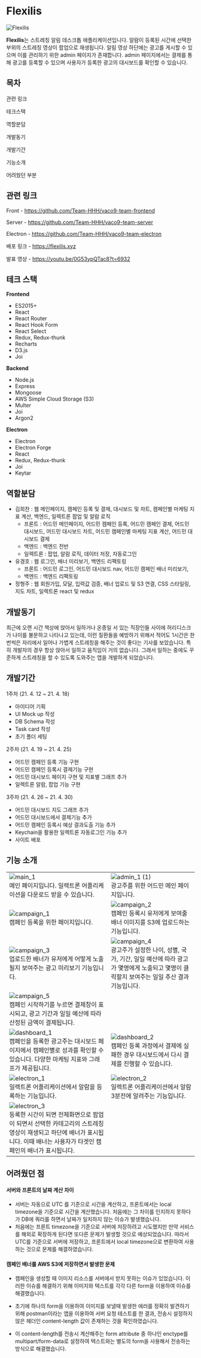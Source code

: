 # Flexilis
![Flexilis](./src/assets/electron.png)



**Flexilis**는 스트레칭 알림 데스크톱 애플리케이션입니다.
알람이 등록된 시간에 선택한 부위의 스트레칭 영상이 팝업으로 재생됩니다.
알림 영상 하단에는 광고를 게시할 수 있으며 이를 관리하기 위한 admin 페이지가 존재합니다.
admin 페이지에서는 결제를 통해 광고를 등록할 수 있으며 사용자가 등록한 광고의 대시보드를 확인할 수 있습니다.



## 목차

관련 링크

테크스택

역할분담

개발동기

개발기간

기능소개

어려웠던 부분



## 관련 링크

Front - https://github.com/Team-HHH/vaco9-team-frontend

Server - https://github.com/Team-HHH/vaco9-team-server

Electron - https://github.com/Team-HHH/vaco9-team-electron

배포 링크 - https://flexilis.xyz

발표 영상 - https://youtu.be/0G53ypQTac8?t=6932



## 테크 스택

**Frontend**

- ES2015+
- React
- React Router
- React Hook Form
- React Select
- Redux, Redux-thunk
- Recharts
- D3.js
- Joi

**Backend**

- Node.js
- Express
- Mongoose
- AWS Simple Cloud Storage (S3)
- Multer
- Joi
- Argon2

**Electron**

- Electron
- Electron Forge
- React
- Redux, Redux-thunk
- Joi
- Keytar



## 역할분담

- 김희찬 : 웹 메인페이지, 캠페인 등록 및 결제, 대시보드 및 차트, 캠페인별 마케팅 지표 계산, 백엔드, 일렉트론 팝업 및 알람 로직
  - 프론트 : 어드민 메인페이지, 어드민 캠페인 등록, 어드민 캠페인 결제, 어드민 대시보드, 어드민 대시보드 차트, 어드민 캠페인별 마케팅 지표 계산, 어드민 대시보드 결제
  - 백엔드 : 백엔드 전반
  - 일렉트론 : 팝업, 알람 로직, 데이터 저장, 자동로그인
- 유경호 : 웹 로그인, 배너 미리보기, 백엔드 리팩토링
  - 프론트 : 어드민 로그인, 어드민 대시보드 nav, 어드민 캠페인 배너 미리보기, 
  - 백엔드 : 백엔드 리팩토링
- 정형주 : 웹 회원가입, 모달, 입력값 검증, 배너 업로드 및 S3 연결, CSS 스타일링, 지도 차트, 일렉트론 react 및 redux



## 개발동기
최근에 오랜 시간 책상에 앉아서 일하거나 온종일 서 있는 직장인들 사이에 허리디스크가 나이를 불문하고 나타나고 있는데, 이런 질환들을 예방하기 위해서 적어도 1시간은 한 번씩은 자리에서 일어나 가볍게 스트레칭을 해주는 것이 좋다는 기사를 보았습니다. 특히 개발자의 경우 항상 앉아서 일하고 움직임이 거의 없습니다. 그래서 일하는 중에도 꾸준하게 스트레칭을 할 수 있도록 도와주는 앱을 개발하게 되었습니다. 



## 개발기간

1주차 (21. 4. 12 ~ 21. 4. 18)

- 아이디어 기획
- UI Mock up 작성
- DB Schema 작성
- Task card 작성
- 초기 폴더 세팅

2주차 (21. 4. 19 ~ 21. 4. 25)

- 어드민 캠페인 등록 기능 구현
- 어드민 캠페인 등록시 결제기능 구현
- 어드민 대시보드 페이지 구현 및 지표별 그래프 추가
- 일렉트론 알람, 팝업 기능 구현

3주차 (21. 4. 26 ~ 21. 4. 30)

- 어드민 대시보드 지도 그래프 추가
- 어드민 대시보드에서 결제기능 추가
- 어드민 캠페인 등록시 예상 결과도출 기능 추가
- Keychain을 활용한 일렉트론 자동로그인 기능 추가
- 사이트 배포



## 기능 소개
|                                                              |                                                              |
| ------------------------------------------------------------ | ------------------------------------------------------------ |
| ![main_1](./README_assets/main_1.gif)<br />메인 페이지입니다. 일렉트론 어플리케이션을 다운로드 받을 수 있습니다. | ![admin_1 (1)](./README_assets/admin_1.png)<br />광고주를 위한 어드민 메인 페이지입니다. |
| ![campaign_1](./README_assets/campaign_1.png)<br />캠페인 등록을 위한 페이지입니다. | ![campaign_2](./README_assets/campaign_2.gif)<br />캠페인 등록시 유저에게 보여줄 배너 이미지를 S3에 업로드하는 기능입니다. |
| ![campaign_3](./README_assets/campaign_3.gif)<br />업로드한 배너가 유저에게 어떻게 노출될지 보여주는 광고 미리보기 기능입니다. | ![campaign_4](./README_assets/campaign_4.gif)<br />광고주가 설정한 나이, 성별, 국가, 기간, 일일 예산에 따라 광고가 몇명에게 노출되고 몇명이 클릭할지 보여주는 일일 추산 결과 기능입니다. |
| ![campaign_5](./README_assets/campaign_5.gif)<br />캠페인 시작하기를 누르면 결제창이 표시되고, 광고 기간과 일일 예산에 따라 산정된 금액이 결제됩니다. |                                                              |
| ![dashboard_1](./README_assets/dashboard_1.gif)<br />캠페인을 등록한 광고주는 대시보드 페이지에서 캠페인별로 성과를 확인할 수 있습니다. 다양한 마케팅 지표와 그래프가 제공됩니다. | ![dashboard_2](./README_assets/dashboard_2.png)<br />캠페인 등록 과정에서 결제에 실패한 경우 대시보드에서 다시 결제를 진행할 수 있습니다. |
| ![electron_1](./README_assets/electron_1.gif)<br />일렉트론 어플리케이션에서 알람을 등록하는 기능입니다. | ![electron_2](./README_assets/electron_2.gif)<br />일렉트론 어플리케이션에서 알람 3분전에 알려주는 기능입니다. |
| ![electron_3](./README_assets/electron_3.gif)<br />등록한 시간이 되면 전체화면으로 팝업이 되면서 선택한 카테고리의 스트레칭 영상이 재생되고 하단에 배너가 표시됩니다. 이때 배너는 사용자가 타겟인 캠페인의 배너가 표시됩니다. |                                                              |



## 어려웠던 점

#### 서버와 프론트의 날짜 계산 차이

- 서버는 자동으로 UTC 를 기준으로 시간을 계산하고, 프론트에서는 local timezone을 기준으로 시간을 계산했습니다. 처음에는 그 차이를 인지하지 못하다가 DB에 쿼리를 하면서 날짜가 일치하지 않는 이슈가 발생했습니다.
- 처음에는 프론트 timezone을 기준으로 서버에 저장하려고 시도했지만 만약 서비스를 해외로 확장하게 된다면 또다른 문제가 발생할 것으로 예상되었습니다. 따라서 UTC를 기준으로 서버에 저장하고, 프론트에서 local timezone으로 변환하여 사용하는 것으로 문제를 해결하였습니다.



#### 캠페인 배너를 AWS S3에 저장하면서 발생한 문제

- 캠페인을 생성할 때 이미지 리소스를 서버에서 받지 못하는 이슈가 있었습니다. 이러한 이슈를 해결하기 위해 이미지와 텍스트를 각각 다른 form을 이용하여 이슈를 해결했습니다.

- 초기에 하나의 form을 이용하여 이미지를 보낼때 발생한 에러를 정확히 발견하기 위해 postman이라는 앱을 이용하여 서버 요청 테스트를 한 결과, 전송시 설정하지 않은 헤더인 content-length 값이 존재하는 것을 확인하였습니다.
- 이 content-length를 전송시 계산해주는 form attribute 중 하나인 enctype를 multipart/form-data로 설정하여 텍스트와는 별도의 form을 사용해서 전송하는 방식으로 해결했습니다.

